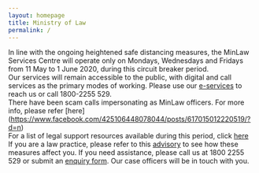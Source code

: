 ```yaml
---
layout: homepage
title: Ministry of Law
permalink: /
---
```

<!-- Type your notification here - the notification bar will not appear if this is empty. For other changes, refer to _data/homepage.yml to edit the homepage -->
In line with the ongoing heightened safe distancing measures, the MinLaw Services Centre will operate only on Mondays, Wednesdays and Fridays from 11 May to 1 June 2020, during this circuit breaker period. <br> 
Our services will remain accessible to the public, with digital and call services as the primary modes of working. 
Please use our [e-services](https://www.mlaw.gov.sg/e-services) to reach us or call 1800-2255 529.<br>
There have been scam calls impersonating as MinLaw officers. For more info, please refer [here] (https://www.facebook.com/425106448078044/posts/617015012220519/?d=n)<br>
For a list of legal support resources available during this period, click [here](https://www.mlaw.gov.sg/news/announcements/Legal-Support-Resources-Available-During-the-Circuit-Breaker)<br>If you are a law practice, please refer to this [advisory](https://www.mlaw.gov.sg/news/announcements/advisory-for-law-practices-on-elevated-safe-distancing-measures) to see how these measures affect you. If you need assistance, please call us at 1800 2255 529 or submit an [enquiry form](https://eservices.mlaw.gov.sg/enquiry/). Our case officers will be in touch with you.
